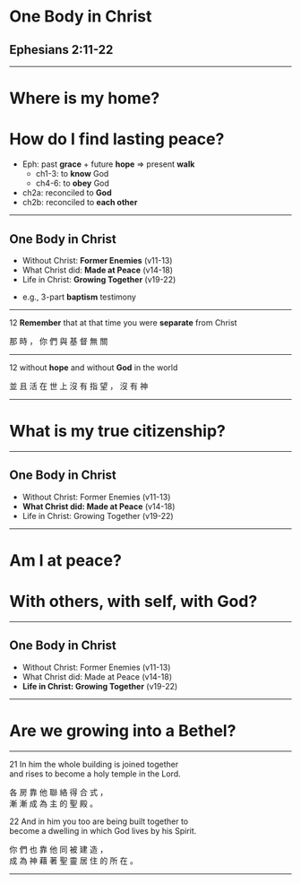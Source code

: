 <!-- .slide: data-background-image="http://sermons.seanho.com/img/bg/unsplash-mE5MBZX5sko-leaves.jpg" -->
# One Body in Christ
## Ephesians 2:11-22

---
<!-- .slide: class="Q" data-background="white" -->
# Where is my **home**?
# How do I find lasting **peace**?

>>>
+ Eph: past **grace** + future **hope** &rArr; present **walk**
  + ch1-3: to **know** God
  + ch4-6: to **obey** God
+ ch2a: reconciled to **God**
+ ch2b: reconciled to **each other**

---
<!-- .slide: data-background-image="http://sermons.seanho.com/img/bg/unsplash-mE5MBZX5sko-leaves.jpg" -->
## One Body in Christ
+ Without Christ: **Former Enemies** <span class="hl2">(v11-13)</span>
+ What Christ did: **Made at Peace** <span class="hl2">(v14-18)</span>
+ Life in Christ: **Growing Together** <span class="hl2">(v19-22)</span>

>>>
+ e.g., 3-part **baptism** testimony

---
<span class="hl2">12</span>
**Remember** that at that time you were **separate** from Christ

那 時 ， 你 們 與 基 督 無 關

>>>


---
<span class="hl2">12</span>
without **hope** and without **God** in the world

並 且 活 在 世 上 沒 有 指 望 ， 沒 有 神

---
<!-- .slide: class="Q" data-background="white" -->
# What is my true **citizenship**?

---
<!-- .slide: data-background-image="http://sermons.seanho.com/img/bg/unsplash-mE5MBZX5sko-leaves.jpg" -->
## One Body in Christ
+ Without Christ: Former Enemies <span class="hl2">(v11-13)</span>
+ **What Christ did: Made at Peace** <span class="hl2">(v14-18)</span>
+ Life in Christ: Growing Together <span class="hl2">(v19-22)</span>

---
<!-- .slide: class="Q" data-background="white" -->
# Am I at **peace**?
# With **others**, with **self**, with **God**?

---
<!-- .slide: data-background-image="http://sermons.seanho.com/img/bg/unsplash-mE5MBZX5sko-leaves.jpg" -->
## One Body in Christ
+ Without Christ: Former Enemies <span class="hl2">(v11-13)</span>
+ What Christ did: Made at Peace <span class="hl2">(v14-18)</span>
+ **Life in Christ: Growing Together** <span class="hl2">(v19-22)</span>

---
<!-- .slide: class="Q" data-background="white" -->
# Are **we** growing into a **Bethel**?

---
<!-- .slide: data-background-image="http://sermons.seanho.com/img/bg/unsplash-mE5MBZX5sko-leaves.jpg" -->
<span class="hl2">21</span>
In him the whole building is joined together <br/>
and rises to become a holy temple in the Lord.

各 房 靠 他 聯 絡 得 合 式 ， <br/>
漸 漸 成 為 主 的 聖 殿 。

<span class="hl2">22</span>
And in him you too are being built together to <br/>
become a dwelling in which God lives by his Spirit.

你 們 也 靠 他 同 被 建 造 ， <br/>
成 為 神 藉 著 聖 靈 居 住 的 所 在 。

---
<!-- .slide: data-background-image="http://sermons.seanho.com/img/bg/unsplash-mE5MBZX5sko-leaves.jpg" class="empty" -->

